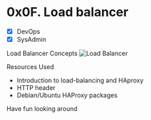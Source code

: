 # 0x0F. Load balancer

- [x] DevOps
- [x] SysAdmin

Load Balancer Concepts
![Load Balancer](https://s3.amazonaws.com/intranet-projects-files/holbertonschool-sysadmin_devops/275/qfdked8.png)

Resources Used
* Introduction to load-balancing and HAproxy
* HTTP header
* Debian/Ubuntu HAProxy packages

Have fun looking around
